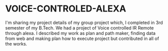 # VOICE-CONTROLED-ALEXA
I'm sharing my project details of my group project which, I completed in 3rd semester of my B.Tech. We had a project of Voice controlled IR Remote through alexa. I described my work as plan and path maker, finding data from web and making plan how to execute project but contributed in all of the works.
